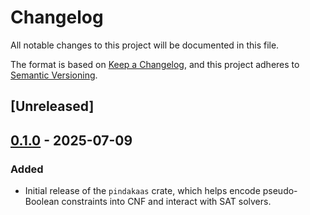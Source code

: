 # Changelog

All notable changes to this project will be documented in this file.

The format is based on [Keep a Changelog](https://keepachangelog.com/en/1.0.0/),
and this project adheres to [Semantic Versioning](https://semver.org/spec/v2.0.0.html).

## [Unreleased]

## [0.1.0](https://github.com/pindakaashq/pindakaas/releases/tag/pindakaas-cadical-v0.1.0) - 2025-07-09

### Added

- Initial release of the `pindakaas` crate, which helps encode pseudo-Boolean
  constraints into CNF and interact with SAT solvers.
